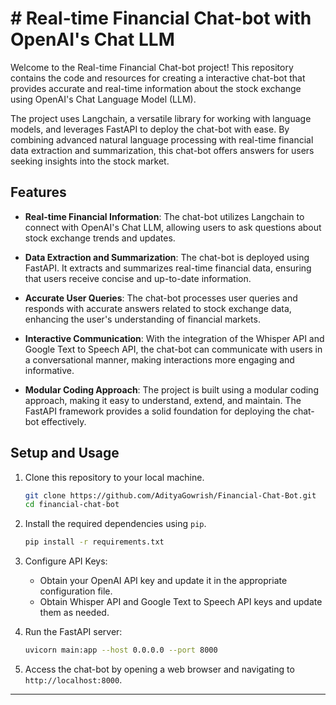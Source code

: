 # # Real-time Financial Chat-bot with OpenAI's Chat LLM

Welcome to the Real-time Financial Chat-bot project! This repository contains the code and resources for creating a interactive chat-bot that provides accurate and real-time information about the stock exchange using OpenAI's Chat Language Model (LLM).

The project uses Langchain, a versatile library for working with language models, and leverages FastAPI to deploy the chat-bot with ease. By combining advanced natural language processing with real-time financial data extraction and summarization, this chat-bot offers answers for users seeking insights into the stock market.

## Features

- **Real-time Financial Information**: The chat-bot utilizes Langchain to connect with OpenAI's Chat LLM, allowing users to ask questions about stock exchange trends and updates.

- **Data Extraction and Summarization**: The chat-bot is deployed using FastAPI. It extracts and summarizes real-time financial data, ensuring that users receive concise and up-to-date information.

- **Accurate User Queries**: The chat-bot processes user queries and responds with accurate answers related to stock exchange data, enhancing the user's understanding of financial markets.

- **Interactive Communication**: With the integration of the Whisper API and Google Text to Speech API, the chat-bot can communicate with users in a conversational manner, making interactions more engaging and informative.

- **Modular Coding Approach**: The project is built using a modular coding approach, making it easy to understand, extend, and maintain. The FastAPI framework provides a solid foundation for deploying the chat-bot effectively.

## Setup and Usage

1. Clone this repository to your local machine.
   
   ```bash
   git clone https://github.com/AdityaGowrish/Financial-Chat-Bot.git
   cd financial-chat-bot
   ```

2. Install the required dependencies using `pip`.

   ```bash
   pip install -r requirements.txt
   ```

3. Configure API Keys:
   - Obtain your OpenAI API key and update it in the appropriate configuration file.
   - Obtain Whisper API and Google Text to Speech API keys and update them as needed.

4. Run the FastAPI server:

   ```bash
   uvicorn main:app --host 0.0.0.0 --port 8000
   ```

5. Access the chat-bot by opening a web browser and navigating to `http://localhost:8000`.

---
